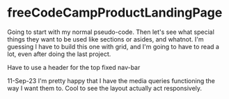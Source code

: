 # freeCodeCampProductLandingPage

Going to start with my normal pseudo-code.  Then let's see what special things they want to be used like sections or asides, and whatnot.  I'm guessing I have to build this one with grid, and I'm going to have to read a lot, even after doing the last project.

Have to use a header for the top fixed nav-bar

11-Sep-23
    I'm pretty happy that I have the media queries functioning the way I want them to.  Cool to see the layout actually act responsively.